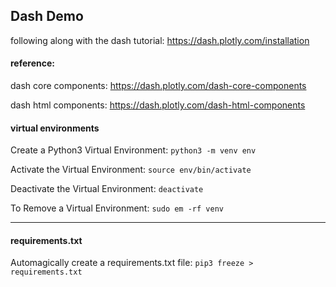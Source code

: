 ## Dash Demo

following along with the dash tutorial:
https://dash.plotly.com/installation

#### reference:

dash core components: https://dash.plotly.com/dash-core-components

dash html components: https://dash.plotly.com/dash-html-components

#### virtual environments
Create a Python3 Virtual Environment: 
```python3 -m venv env```

Activate the Virtual Environment:
```source env/bin/activate```

Deactivate the Virtual Environment:
```deactivate```

To Remove a Virtual Environment:
```sudo em -rf venv```

---
#### requirements.txt
Automagically create a requirements.txt file:
```pip3 freeze > requirements.txt```
